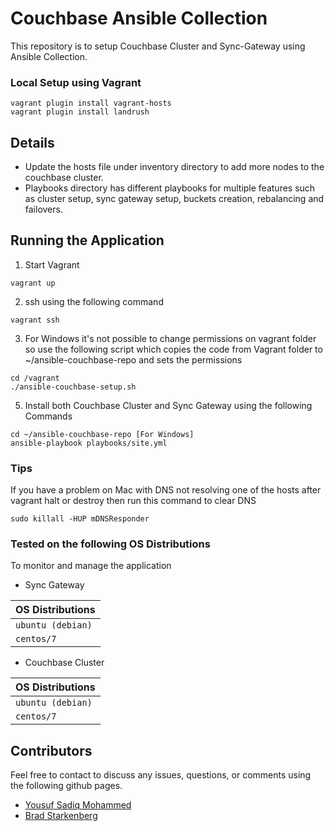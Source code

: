 # Couchbase Ansible Collection

This repository is to setup Couchbase Cluster and Sync-Gateway using Ansible Collection.

### Local Setup using Vagrant
```shell script
vagrant plugin install vagrant-hosts
vagrant plugin install landrush
```

## Details

- Update the hosts file under inventory directory to add more nodes to the couchbase cluster.
- Playbooks directory has different playbooks for multiple features such as  cluster setup, sync gateway setup, buckets creation, rebalancing and failovers.

## Running the Application

1. Start Vagrant

```shell
vagrant up
```

2. ssh using the following command

```shell
vagrant ssh
```

3. For Windows it's not possible to change permissions on vagrant folder so use the following script which copies the code from Vagrant folder to ~/ansible-couchbase-repo and sets the permissions

```shell
cd /vagrant
./ansible-couchbase-setup.sh
```

5. Install both Couchbase Cluster and Sync Gateway using the following Commands

```shell
cd ~/ansible-couchbase-repo [For Windows]
ansible-playbook playbooks/site.yml
```

### Tips
If you have a problem on Mac with DNS not resolving one of the hosts after vagrant halt or destroy then run this command to clear DNS
```shell script
sudo killall -HUP mDNSResponder
```

### Tested on the following OS Distributions

To monitor and manage the application

- Sync Gateway

|  OS Distributions  
|----------
|`ubuntu (debian)`
|`centos/7`

- Couchbase Cluster

|  OS Distributions  
|----------
|`ubuntu (debian)`
|`centos/7`

## Contributors

Feel free to contact to discuss any issues, questions, or comments using the following github pages.

* [Yousuf Sadiq Mohammed](https://github.com/yousufsadiq11)
* [Brad Starkenberg](https://github.com/bstarke)

